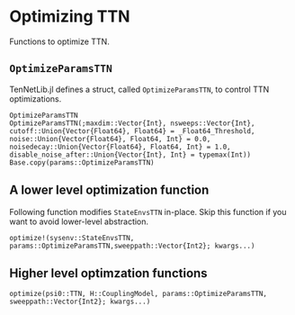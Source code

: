 # Optimizing TTN

Functions to optimize TTN.

## `OptimizeParamsTTN`

TenNetLib.jl defines a struct, called  `OptimizeParamsTTN`, to control TTN optimizations.

```@docs
OptimizeParamsTTN
OptimizeParamsTTN(;maxdim::Vector{Int}, nsweeps::Vector{Int}, cutoff::Union{Vector{Float64}, Float64} = _Float64_Threshold, noise::Union{Vector{Float64}, Float64, Int} = 0.0, noisedecay::Union{Vector{Float64}, Float64, Int} = 1.0, disable_noise_after::Union{Vector{Int}, Int} = typemax(Int))
Base.copy(params::OptimizeParamsTTN)
```

## A lower level optimization function

Following function modifies `StateEnvsTTN` in-place. Skip this function if you want to
avoid lower-level abstraction.

```@docs
optimize!(sysenv::StateEnvsTTN, params::OptimizeParamsTTN,sweeppath::Vector{Int2}; kwargs...)
```

## Higher level optimzation functions

```@docs
optimize(psi0::TTN, H::CouplingModel, params::OptimizeParamsTTN, sweeppath::Vector{Int2}; kwargs...)
```

